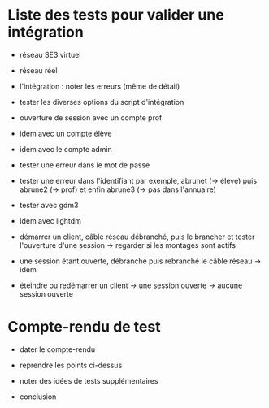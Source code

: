 # Liste des tests pour valider une intégration

- réseau SE3 virtuel
- réseau réel

- l'intégration : noter les erreurs (même de détail)
- tester les diverses options du script d'intégration 

- ouverture de session avec un compte prof
- idem avec un compte élève
- idem avec le compte admin

- tester une erreur dans le mot de passe
- tester une erreur dans l'identifiant
par exemple, abrunet (→ élève) puis abrune2 (→ prof) et enfin abrune3 (→ pas dans l'annuaire)

- tester avec gdm3
- idem avec lightdm

- démarrer un client, câble réseau débranché, puis le brancher et tester l'ouverture d'une session
→ regarder si les montages sont actifs
- une session étant ouverte, débranché puis rebranché le câble réseau
→ idem

- éteindre ou redémarrer un client
→ une session ouverte
→ aucune session ouverte


# Compte-rendu de test

- dater le compte-rendu

- reprendre les points ci-dessus

- noter des idées de tests supplémentaires

- conclusion


